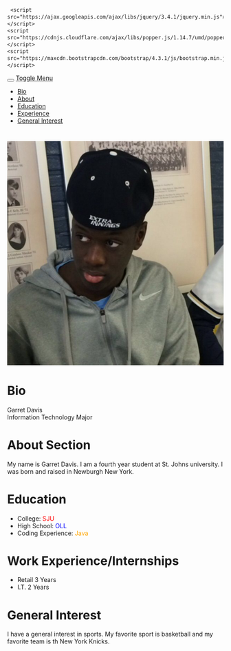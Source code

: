 <!DOCTYPE html>
<html lang="en">
<head>
  
     <script src="https://ajax.googleapis.com/ajax/libs/jquery/3.4.1/jquery.min.js"></script>
    <script src="https://cdnjs.cloudflare.com/ajax/libs/popper.js/1.14.7/umd/popper.min.js"></script>
    <script src="https://maxcdn.bootstrapcdn.com/bootstrap/4.3.1/js/bootstrap.min.js"></script>
    
  
  <link rel="stylesheet" href="Lab2nd.css">
  <link rel="stylesheet" href="https://maxcdn.bootstrapcdn.com/bootstrap/4.5.2/css/bootstrap.min.css">
  <link rel="stylesheet" href="https://github.com/GDavis126/CUS1172/tree/master/bootstrap-4.5.2-dist/bootstrap-4.5.2-dist">
   <link href="css/bootstrap.min.css" rel="stylesheet">
   <link href="https://maxcdn.bootstrapcdn.com/bootstrap/3.3.7/css/bootstrap.min.css" rel="stylesheet" type="text/css" />
<script src="https://maxcdn.bootstrapcdn.com/bootstrap/3.3.7/js/bootstrap.min.js"></script>
  
  </head>



<body class="bg-secondary">

  <nav class="navbar navbar-inverse navbar-fixed-top">
    <div class="container-fluid">
      <div class="navbar-header">
          <button type="button" class="navbar-toggle" data-toggle="collapse" data-target="#myNavbar">
            <span class="icon-bar"></span>
            <span class="icon-bar"></span>
            <span class="icon-bar"></span>
        </button>
        <a class="navbar-brand" href="#" class="text-white">Toggle Menu</a>
      </div>
      <div>
        <div class="collapse navbar-collapse" id="myNavbar">
          <ul class="nav navbar-nav">
            <li><a href="#Bio" class="bg-secondary text-white">Bio</a></li>
            <li><a href="#About" class="bg-secondary text-white">About</a></li>
            <li><a href="#Education" class="bg-secondary text-white">Education</a></li>
            <li><a href="#Experience" class="bg-secondary text-white">Experience</a></li>
            <li><a href="#General Interests" class="bg-secondary text-white">General Interest</a></li>
            </li>
          </ul>
        </div>
      </div>
    </div>
  </nav>

  <h1 class="ridge"></h1>


<div class="container">
<img src="https://github.com/GDavis126/CUS1172/blob/master/20200915_202226.png" class="img-rounded" alt="Profile Picture">
</div>







<div class="container">
<h1 id="Bio" class="ridge"> Bio </h1>
<dl>
  <dt class="text-white"> Garret Davis </dt>
  <dt class="text-white"> Information Technology Major</dt>
</dl>
</div>

<div id="About" class="container">
<h1 class="ridge"> About Section</h1>
<p class="text-white"> My name is Garret Davis. I am a fourth year student at St. Johns university. I was born and raised in Newburgh New York.</p>
</div>


<div id="Education" class="container">
<h1 class="ridge">Education</h1>
   <ul>
   <li class="text-white">College:<span style="color:red"> SJU</span></li>
   <li class="text-white"> High School:<span style="color:blue"> OLL</span></li>
   <li class="text-white"> Coding Experience:<span style="color:orange"> Java</span></li>
   </ul>
</div>


<div id="Experience" class="container">
<h1 class="ridge">Work Experience/Internships</h1>
<ul class="list-group">
  <li class="list-group-item">Retail <span class="badge">3 Years</span></li>
  <li class="list-group-item">I.T. <span class="badge">2 Years</span></li>
</ul>
</div>

<div id="General Interests" class="container">
  <div class="row">
    <div class="col-sm-3 col-md-6" >
<h1 class="ridge">General Interest</h1>
<p class="text-white"> I have a general interest in sports. My favorite sport is basketball and my favorite team is th New York Knicks.</p>
</div>
</div>
</div>
<h1 class="ridge"></h1>
</body>

</html>
